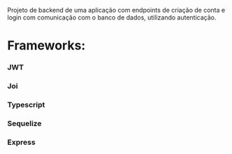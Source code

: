 Projeto de backend de uma aplicação com endpoints de criação de conta e login com comunicação com o banco de dados, utilizando autenticação.
#
# Frameworks:

### JWT
### Joi
### Typescript
### Sequelize
### Express
